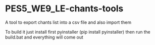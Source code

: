 # PES5_WE9_LE-chants-tools
A tool to export chants list into a csv file and also import them

To build it just install first pyinstaller (pip install pyinstaller) then run the build.bat and everything will come out
